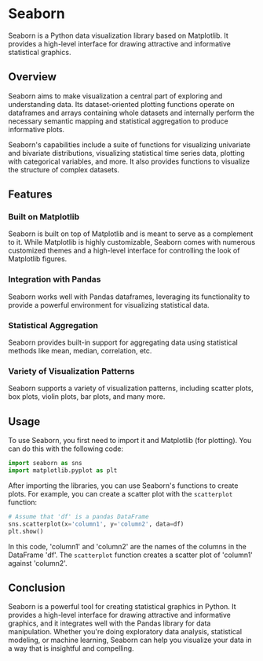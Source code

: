 # Seaborn

Seaborn is a Python data visualization library based on Matplotlib. It provides a high-level interface for drawing attractive and informative statistical graphics.

## Overview

Seaborn aims to make visualization a central part of exploring and understanding data. Its dataset-oriented plotting functions operate on dataframes and arrays containing whole datasets and internally perform the necessary semantic mapping and statistical aggregation to produce informative plots.

Seaborn's capabilities include a suite of functions for visualizing univariate and bivariate distributions, visualizing statistical time series data, plotting with categorical variables, and more. It also provides functions to visualize the structure of complex datasets.

## Features

### Built on Matplotlib

Seaborn is built on top of Matplotlib and is meant to serve as a complement to it. While Matplotlib is highly customizable, Seaborn comes with numerous customized themes and a high-level interface for controlling the look of Matplotlib figures.

### Integration with Pandas

Seaborn works well with Pandas dataframes, leveraging its functionality to provide a powerful environment for visualizing statistical data.

### Statistical Aggregation

Seaborn provides built-in support for aggregating data using statistical methods like mean, median, correlation, etc.

### Variety of Visualization Patterns

Seaborn supports a variety of visualization patterns, including scatter plots, box plots, violin plots, bar plots, and many more.

## Usage

To use Seaborn, you first need to import it and Matplotlib (for plotting). You can do this with the following code:

```python
import seaborn as sns
import matplotlib.pyplot as plt
```

After importing the libraries, you can use Seaborn's functions to create plots. For example, you can create a scatter plot with the `scatterplot` function:

```python
# Assume that 'df' is a pandas DataFrame
sns.scatterplot(x='column1', y='column2', data=df)
plt.show()
```

In this code, 'column1' and 'column2' are the names of the columns in the DataFrame 'df'. The `scatterplot` function creates a scatter plot of 'column1' against 'column2'.

## Conclusion

Seaborn is a powerful tool for creating statistical graphics in Python. It provides a high-level interface for drawing attractive and informative graphics, and it integrates well with the Pandas library for data manipulation. Whether you're doing exploratory data analysis, statistical modeling, or machine learning, Seaborn can help you visualize your data in a way that is insightful and compelling.
